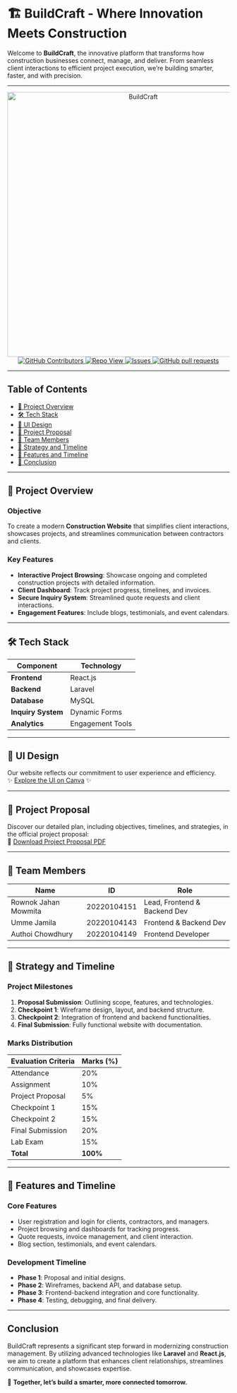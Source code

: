 # 🏗️ **BuildCraft** - Where Innovation Meets Construction

Welcome to **BuildCraft**, the innovative platform that transforms how construction businesses connect, manage, and deliver. From seamless client interactions to efficient project execution, we’re building smarter, faster, and with precision.

---

<p align="center">
    <img src="https://i.pinimg.com/736x/fe/21/c5/fe21c5a8c07c5897d7a4bb4a2ecfc77f.jpg" alt="BuildCraft" width="600" />
    <a href="https://github.com/Rownokk/BuildCraft/graphs/contributors">
        <img alt="GitHub Contributors" src="https://img.shields.io/github/contributors/Rownokk/BuildCraft" />
    </a>
    <a href="https://github.com/Rownokk/BuildCraft/graphs/traffic">
        <img alt="Repo View" src="https://komarev.com/ghpvc/?username=Rownokk&label=Profile%20views&color=blue&style=flat" />
    </a>
    <a href="https://github.com/Rownokk/BuildCraft/issues">
        <img alt="Issues" src="https://img.shields.io/github/issues/Rownokk/BuildCraft?color=0088ff" />
    </a>
    <a href="https://github.com/Rownokk/BuildCraft/pulls">
        <img alt="GitHub pull requests" src="https://img.shields.io/github/issues-pr/Rownokk/BuildCraft?color=0088ff" />
    </a>
</p>

---

## **Table of Contents**

- [📄 Project Overview](#project-overview)
- [🛠️ Tech Stack](#tech-stack)
- [🎨 UI Design](#ui-design)
- [📑 Project Proposal](#project-proposal)
- [👥 Team Members](#team-members)
- [🚀 Strategy and Timeline](#strategy-and-timeline)
- [📅 Features and Timeline](#features-and-timeline)
- [🌟 Conclusion](#conclusion)

---

## **📄 Project Overview**

### **Objective**  
To create a modern **Construction Website** that simplifies client interactions, showcases projects, and streamlines communication between contractors and clients.

### **Key Features**  
- **Interactive Project Browsing**: Showcase ongoing and completed construction projects with detailed information.  
- **Client Dashboard**: Track project progress, timelines, and invoices.  
- **Secure Inquiry System**: Streamlined quote requests and client interactions.  
- **Engagement Features**: Include blogs, testimonials, and event calendars.  

---

## **🛠️ Tech Stack**

| Component       | Technology       |
|------------------|------------------|
| **Frontend**    | React.js         |
| **Backend**     | Laravel          |
| **Database**    | MySQL            |
| **Inquiry System** | Dynamic Forms |
| **Analytics**   | Engagement Tools |

---

## **🎨 UI Design**

Our website reflects our commitment to user experience and efficiency.  
✨ [Explore the UI on Canva](https://www.canva.com/design/DAGbNmKSkSg/41E6xieTh_pG6wRGAugLdA/edit?utm_content=DAGbNmKSkSg&utm_campaign=designshare&utm_medium=link2&utm_source=sharebutton) ✨  

---

## **📑 Project Proposal**

Discover our detailed plan, including objectives, timelines, and strategies, in the official project proposal:  
📄 [Download Project Proposal PDF](https://drive.google.com/file/d/1dIU-HJqLVFE39PzwaUeol_HWjkMW-mZL/view?usp=sharing)

---

## **👥 Team Members**

| Name                  | ID           | Role                          |
|------------------------|--------------|-------------------------------|
| Rownok Jahan Mowmita  | 20220104151  | Lead, Frontend & Backend Dev |
| Umme Jamila           | 20220104143  | Frontend & Backend Dev       |
| Authoi Chowdhury      | 20220104149  | Frontend Developer           |

---

## **🚀 Strategy and Timeline**

### **Project Milestones**
1. **Proposal Submission**: Outlining scope, features, and technologies.  
2. **Checkpoint 1**: Wireframe design, layout, and backend structure.  
3. **Checkpoint 2**: Integration of frontend and backend functionalities.  
4. **Final Submission**: Fully functional website with documentation.

### **Marks Distribution**

| Evaluation Criteria     | Marks (%) |
|--------------------------|-----------|
| Attendance              | 20%       |
| Assignment              | 10%       |
| Project Proposal        | 5%        |
| Checkpoint 1            | 15%       |
| Checkpoint 2            | 15%       |
| Final Submission        | 20%       |
| Lab Exam                | 15%       |
| **Total**               | **100%**  |

---

## **📅 Features and Timeline**

### **Core Features**
- User registration and login for clients, contractors, and managers.  
- Project browsing and dashboards for tracking progress.  
- Quote requests, invoice management, and client interaction.  
- Blog section, testimonials, and event calendars.  

### **Development Timeline**
- **Phase 1**: Proposal and initial designs.  
- **Phase 2**: Wireframes, backend API, and database setup.  
- **Phase 3**: Frontend-backend integration and core functionality.  
- **Phase 4**: Testing, debugging, and final delivery.

---

## **Conclusion**

BuildCraft represents a significant step forward in modernizing construction management. By utilizing advanced technologies like **Laravel** and **React.js**, we aim to create a platform that enhances client relationships, streamlines communication, and showcases expertise.  

🚀 **Together, let’s build a smarter, more connected tomorrow.**
